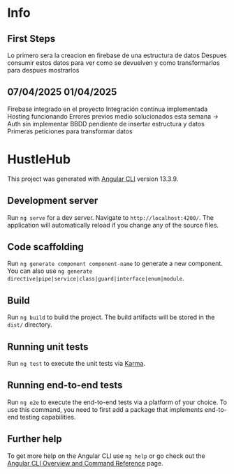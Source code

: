 # Info
## First Steps 
Lo primero sera la creacion en firebase de una estructura de datos
Despues consumir estos datos para ver como se devuelven y como transformarlos para despues mostrarlos

## 07/04/2025 01/04/2025
Firebase integrado en el proyecto
Integración continua implementada
Hosting funcionando
Errores previos medio solucionados
esta semana -> 
                Auth sin implementar
                BBDD pendiente de insertar estructura y datos
                Primeras peticiones para transformar datos







# HustleHub

This project was generated with [Angular CLI](https://github.com/angular/angular-cli) version 13.3.9.

## Development server

Run `ng serve` for a dev server. Navigate to `http://localhost:4200/`. The application will automatically reload if you change any of the source files.

## Code scaffolding

Run `ng generate component component-name` to generate a new component. You can also use `ng generate directive|pipe|service|class|guard|interface|enum|module`.

## Build

Run `ng build` to build the project. The build artifacts will be stored in the `dist/` directory.

## Running unit tests

Run `ng test` to execute the unit tests via [Karma](https://karma-runner.github.io).

## Running end-to-end tests

Run `ng e2e` to execute the end-to-end tests via a platform of your choice. To use this command, you need to first add a package that implements end-to-end testing capabilities.

## Further help

To get more help on the Angular CLI use `ng help` or go check out the [Angular CLI Overview and Command Reference](https://angular.io/cli) page.
